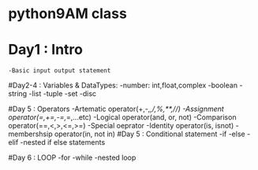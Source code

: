 # python9AM class

# Day1 : Intro
    -Basic input output statement
#Day2-4 : Variables & DataTypes:
    -number: int,float,complex
    -boolean
    -string
    -list
    -tuple
    -set
    -disc

#Day 5 : Operators
    -Artematic operator(+,-,*,/,%,**,//)
    -Assignment operator(=,+=,-=,*=,...etc)
    -Logical operator(and, or, not)
    -Comparison operator(==,<,>,<=,>=)
    -Special oeprator
        -Identity operator(is, isnot)
        -membershsip operator(in, not in)
#Day 5 : Conditional statement
    -if
    -else
    -elif
    -nested if else statements

#Day 6 : LOOP
    -for
    -while
    -nested loop